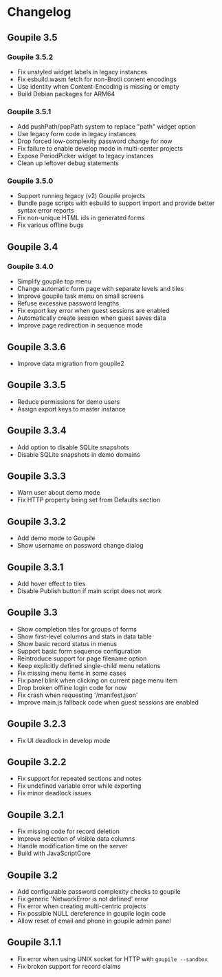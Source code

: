 # Changelog

## Goupile 3.5

### Goupile 3.5.2

- Fix unstyled widget labels in legacy instances
- Fix esbuild.wasm fetch for non-Brotli content encodings
- Use identity when Content-Encoding is missing or empty
- Build Debian packages for ARM64

### Goupile 3.5.1

- Add pushPath/popPath system to replace "path" widget option
- Use legacy form code in legacy instances
- Drop forced low-complexity password change for now
- Fix failure to enable develop mode in multi-center projects
- Expose PeriodPicker widget to legacy instances
- Clean up leftover debug statements

### Goupile 3.5.0

- Support running legacy (v2) Goupile projects
- Bundle page scripts with esbuild to support import and provide better syntax error reports
- Fix non-unique HTML ids in generated forms
- Fix various offline bugs

## Goupile 3.4

### Goupile 3.4.0

- Simplify goupile top menu
- Change automatic form page with separate levels and tiles
- Improve goupile task menu on small screens
- Refuse excessive password lengths
- Fix export key error when guest sessions are enabled
- Automatically create session when guest saves data
- Improve page redirection in sequence mode

## Goupile 3.3.6

- Improve data migration from goupile2

## Goupile 3.3.5

- Reduce permissions for demo users
- Assign export keys to master instance

## Goupile 3.3.4

- Add option to disable SQLite snapshots
- Disable SQLite snapshots in demo domains

## Goupile 3.3.3

- Warn user about demo mode
- Fix HTTP property being set from Defaults section

## Goupile 3.3.2

- Add demo mode to Goupile
- Show username on password change dialog

## Goupile 3.3.1

- Add hover effect to tiles
- Disable Publish button if main script does not work

## Goupile 3.3

- Show completion tiles for groups of forms
- Show first-level columns and stats in data table
- Show basic record status in menus
- Support basic form sequence configuration
- Reintroduce support for page filename option
- Keep explicitly defined single-child menu relations
- Fix missing menu items in some cases
- Fix panel blink when clicking on current page menu item
- Drop broken offline login code for now
- Fix crash when requesting '/manifest.json'
- Improve main.js fallback code when guest sessions are enabled

## Goupile 3.2.3

- Fix UI deadlock in develop mode

## Goupile 3.2.2

- Fix support for repeated sections and notes
- Fix undefined variable error while exporting
- Fix minor deadlock issues

## Goupile 3.2.1

- Fix missing code for record deletion
- Improve selection of visible data columns
- Handle modification time on the server
- Build with JavaScriptCore

## Goupile 3.2

- Add configurable password complexity checks to goupile
- Fix generic 'NetworkError is not defined' error
- Fix error when creating multi-centric projects
- Fix possible NULL dereference in goupile login code
- Allow reset of email and phone in goupile admin panel

## Goupile 3.1.1

- Fix error when using UNIX socket for HTTP with `goupile --sandbox`
- Fix broken support for record claims
